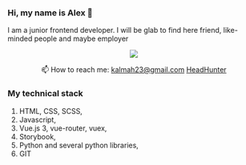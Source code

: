 ### Hi, my name is Alex 👋
I am a junior frontend developer. I will be glab to find here friend, like-minded people and maybe employer

<p align='center'>
   <a href="https://t.me/Clamator">
       <img src="https://img.shields.io/badge/Telegram-2CA5E0?style=for-the-badge&logo=telegram&logoColor=white"/>
   </a>
<p align='center'>
   📫 How to reach me: <a href='mailto:kalmah23@gmail.com'>kalmah23@gmail.com</a>
   <a href='https://hh.ru/resume/d7004044ff09bc7cc80039ed1f38646d596769'>HeadHunter</a>

</p>

### My technical stack
1. HTML, CSS, SCSS,
2. Javascript,
3. Vue.js 3, vue-router, vuex, 
4. Storybook, 
5. Python and several python libraries, 
6. GIT



<!--
**Clamator/Clamator** is a ✨ _special_ ✨ repository because its `README.md` (this file) appears on your GitHub profile.

Here are some ideas to get you started:

- 🔭 I’m currently working on ...
- 🌱 I’m currently learning ...
- 👯 I’m looking to collaborate on ...
- 🤔 I’m looking for help with ...
- 💬 Ask me about ...
- 📫 How to reach me: ...
- 😄 Pronouns: ...
- ⚡ Fun fact: ...
-->

